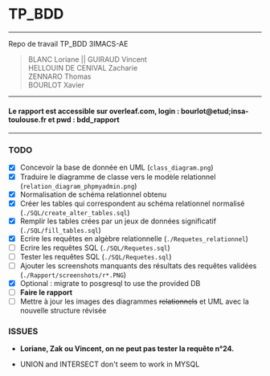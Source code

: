 ﻿# TP_BDD
***
Repo de travail TP_BDD 3IMACS-AE
> BLANC Loriane || GUIRAUD Vincent <br>
> HELLOUIN DE CENIVAL Zacharie <br>
> ZENNARO Thomas <br>
> BOURLOT Xavier

***
#### Le rapport est accessible sur overleaf.com, login : bourlot@etud;insa-toulouse.fr et pwd : bdd_rapport
***
### TODO  
- [x] Concevoir la  base de donnée en UML  (`class_diagram.png`)
- [x] Traduire le diagramme de classe vers le modèle relationnel  (`relation_diagram_phpmyadmin.png`)
- [x] Normalisation de schéma relationnel obtenu 
- [x] Créer les tables qui correspondent au schéma relationnel normalisé  (`./SQL/create_alter_tables.sql`)
- [x] Remplir les tables crées par un jeux de données significatif (`./SQL/fill_tables.sql`) 
- [x] Ecrire les requêtes en algèbre relationnelle (`./Requetes_relationnel`)
- [ ] Ecrire les requêtes SQL (`./SQL/Requetes.sql`)
- [ ] Tester les requêtes SQL (`./SQL/Requetes.sql`)
- [ ] Ajouter les screenshots manquants des résultats des requêtes validées (`./Rapport/screenshots/r*.PNG`)  
- [x] Optional : migrate to posgresql to use the provided DB
- [ ] **Faire le rapport**
- [ ] Mettre à jour les images des diagrammes ~~relationnels~~ et UML avec la nouvelle structure révisée  
  
### ISSUES

 * **Loriane, Zak ou Vincent, on ne peut pas tester la requête n°24.**

 * UNION and INTERSECT don't seem to work in MYSQL
